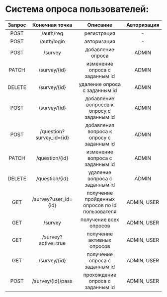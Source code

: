 # Система опроса пользователей:

| Запрос |      Конечная точка      |                    Описание                     | Авторизация |
|:------:|:------------------------:|:-----------------------------------------------:|:-----------:|
|  POST  |        /auth/reg         |                   регистрация                   |      -      |
|  POST  |       /auth/login        |                   авторизация                   |      -      |
|  POST  |         /survey          |                добавление опроса                |    ADMIN    |+
| PATCH  |       /survey/{id}       |         изменение опроса с заданным id          |    ADMIN    |+
| DELETE |       /survey/{id}       |          удаление опроса с заданным id          |    ADMIN    |+
|  POST  |       /survey/{id}       |   добавление вопросов к опросу с заданным id    |    ADMIN    |+
|  POST  | /question?survey_id={id} |    добавления вопроса к опросу с заданным id    |    ADMIN    |+
| PATCH  |      /question/{id}      |         изменение вопроса с заданным id         |    ADMIN    |
| DELETE |      /question/{id}      |         удаление вопроса с заданным id          |    ADMIN    |
|  GET   |   /survey?user_id={id}   | получение пройденных опросов по id пользователя | ADMIN, USER |+
|  GET   |         /survey          |             получение всех опросов              | ADMIN, USER |+
|  GET   |   /survey?active=true    |           получение активных опросов            | ADMIN, USER |+
|  GET   |       /survey/{id}       |         получение опроса с заданным id          | ADMIN, USER |+
|  POST  |    /survey/{id}/pass     |        прохождение опроса с заданным id         | ADMIN, USER |+

